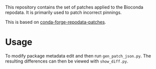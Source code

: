 This repository contains the set of patches applied to the Bioconda repodata. It is primarily used to patch incorrect pinnings.

This is based on [conda-forge-repodata-patches](https://github.com/conda-forge/conda-forge-repodata-patches-feedstock).

# Usage

To modify package metadata edit and then run `gen_patch_json.py`. The resulting differences can then be viewed with `show_diff.py`.
